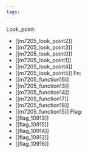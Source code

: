 ```yaml
---
tags:
---
```

Look_point:
- [[m7205_look_point2]]
- [[m7205_look_point3]]
- [[m7205_look_point0]]
- [[m7205_look_point1]]
- [[m7205_look_point4]]
- [[m7205_look_point5]]
Fn:
- [[m7205_function16]]
- [[m7205_function13]]
- [[m7205_function14]]
- [[m7205_function17]]
- [[m7205_function18]]
- [[m7205_function15]]
Flag:
- [[flag_10913]]
- [[flag_10915]]
- [[flag_10914]]
- [[flag_10912]]
- [[flag_10916]]
